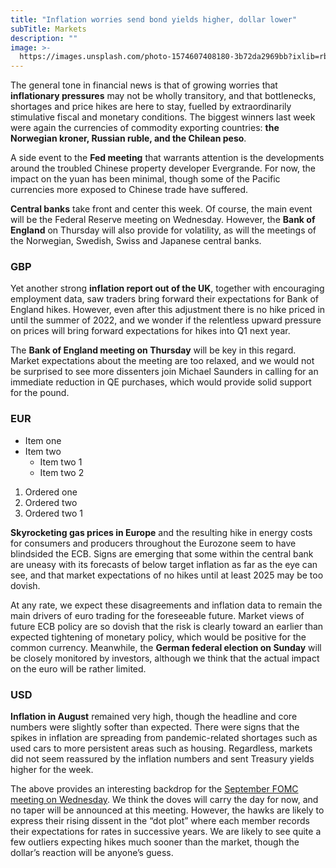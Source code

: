 ```yaml
---
title: "Inflation worries send bond yields higher, dollar lower"
subTitle: Markets
description: ""
image: >-
  https://images.unsplash.com/photo-1574607408180-3b72da2969bb?ixlib=rb-1.2.1&ixid=MnwxMjA3fDB8MHxwaG90by1wYWdlfHx8fGVufDB8fHx8&auto=format&fit=crop&w=1974&q=80
---
```


The general tone in financial news is that of growing worries that **inflationary pressures** may not be wholly transitory, and that bottlenecks, shortages and price hikes are here to stay, fuelled by extraordinarily stimulative fiscal and monetary conditions. The biggest winners last week were again the currencies of commodity exporting countries: **the Norwegian kroner, Russian ruble, and the Chilean peso**.

A side event to the **Fed meeting** that warrants attention is the developments around the troubled Chinese property developer Evergrande. For now, the impact on the yuan has been minimal, though some of the Pacific currencies more exposed to Chinese trade have suffered.

**Central banks** take front and center this week. Of course, the main event will be the Federal Reserve meeting on Wednesday. However, the **Bank of England** on Thursday will also provide for volatility, as will the meetings of the Norwegian, Swedish, Swiss and Japanese central banks.

### **GBP**

Yet another strong **inflation report out of the UK**, together with encouraging employment data, saw traders bring forward their expectations for Bank of England hikes. However, even after this adjustment there is no hike priced in until the summer of 2022, and we wonder if the relentless upward pressure on prices will bring forward expectations for hikes into Q1 next year.

The **Bank of England meeting on Thursday** will be key in this regard. Market expectations about the meeting are too relaxed, and we would not be surprised to see more dissenters join Michael Saunders in calling for an immediate reduction in QE purchases, which would provide solid support for the pound.

### **EUR**

- Item one
- Item two
  - Item two 1
  - Item two 2

1. Ordered one
2. Ordered two
3. Ordered two 1

**Skyrocketing gas prices in Europe** and the resulting hike in energy costs for consumers and producers throughout the Eurozone seem to have blindsided the ECB. Signs are emerging that some within the central bank are uneasy with its forecasts of below target inflation as far as the eye can see, and that market expectations of no hikes until at least 2025 may be too dovish.

At any rate, we expect these disagreements and inflation data to remain the main drivers of euro trading for the foreseeable future. Market views of future ECB policy are so dovish that the risk is clearly toward an earlier than expected tightening of monetary policy, which would be positive for the common currency. Meanwhile, the **German federal election on Sunday** will be closely monitored by investors, although we think that the actual impact on the euro will be rather limited.

### **USD**

**Inflation in August** remained very high, though the headline and core numbers were slightly softer than expected. There were signs that the spikes in inflation are spreading from pandemic-related shortages such as used cars to more persistent areas such as housing. Regardless, markets did not seem reassured by the inflation numbers and sent Treasury yields higher for the week.

The above provides an interesting backdrop for the [September FOMC meeting on Wednesday](https://ebury.com/e-blog/blog/ebury_post/fomc-september-meeting-preview-will-the-fed-announce-a-qe-taper/). We think the doves will carry the day for now, and no taper will be announced at this meeting. However, the hawks are likely to express their rising dissent in the “dot plot” where each member records their expectations for rates in successive years. We are likely to see quite a few outliers expecting hikes much sooner than the market, though the dollar’s reaction will be anyone’s guess.
